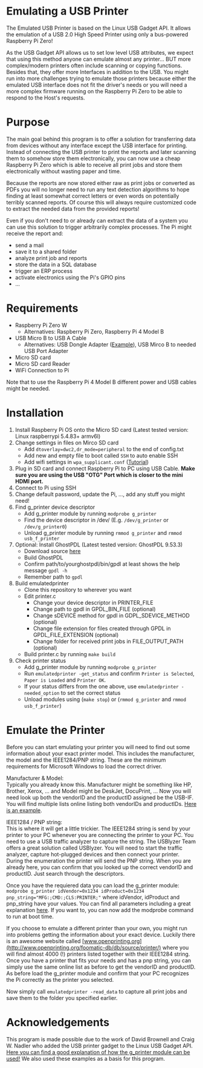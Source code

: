# Emulating a USB Printer
 
The Emulated USB Printer is based on the Linux USB Gadget API.
It allows the emulation of a USB 2.0 High Speed Printer using only
a bus-powered Raspberry Pi Zero!

As the USB Gadget API allows us to set low level USB attributes, we 
expect that using this method anyone can emulate almost any printer... 
BUT more complex/modern printers often include scanning or copying
functions. Besides that, they offer more Interfaces in addition to the USB.
You might run into more challenges trying to emulate those printers because
either the emulated USB interface does not fit the driver's needs or you will
need a more complex firmware running on the Raspberry Pi Zero to be able 
to respond to the Host's requests. 

# Purpose

The main goal behind this program is to offer a solution for 
transferring data from devices without any interface except the
USB interface for printing. Instead of connecting the USB printer to print
the reports and later scanning them to somehow store them electronically,
you can now use a cheap Raspberry Pi Zero which is able to receive all
print jobs and store them electronically without wasting paper and time.

Because the reports are now stored either raw as print jobs or converted
as PDFs you will no longer need to run any text detection algorithms 
to hope finding at least somewhat correct letters or even words on
potentially terribly scanned reports. Of course this will always
require customized code to extract the needed data from the provided
reports! 

Even if you don't need to or already can extract the data of a system
you can use this solution to trigger arbitrarily complex processes.
The Pi might receive the report and:
 - send a mail
 - save it to a shared folder
 - analyze print job and reports 
 - store the data in a SQL database
 - trigger an ERP process 
 - activate electronics using the Pi's GPIO pins
 - ... 
 

# Requirements
 - Raspberry Pi Zero W
    - Alternatives: Raspberry Pi Zero, Raspberry Pi 4 Model B
 - USB Micro B to USB A Cable
    - Alternatives: USB Dongle Adapter ([Example](https://wiki.52pi.com/index.php/USB_dongle_for_Raspberry_Pi_Zero/Zero_W_SKU:EP-0097)), USB Mirco B to needed USB Port Adapter  
 - Micro SD card
 - Micro SD card Reader
 - WiFi Connection to Pi
 
 Note that to use the Raspberry Pi 4 Model B different power and 
 USB cables might be needed. 
 
# Installation
 1. Install Raspberry Pi OS onto the Micro SD card 
    (Latest tested version: Linux raspberrypi 5.4.83+ armv6l) 
 2. Change settings in files on Mirco SD card 
    - Add `dtoverlay=dwc2,dr_mode=peripheral` to the end of config.txt
    - Add new and empty file to boot called `SSH` to auto enable SSH
    - Add wifi settings in `wpa_supplicant.conf` ([Tutorial](https://www.raspberrypi.org/documentation/configuration/wireless/headless.md))
 3. Plug in SD card and connect Raspberry Pi to PC using USB Cable. 
    **Make sure you are using the USB "OTG" Port which is closer to the mini HDMI port.**
 4. Connect to Pi using SSH
 5. Change default password, update the Pi, ..., add any stuff you might need!
 6. Find g_printer device descriptor
    - Add g_printer module by running `modprobe g_printer`
    - Find the device descriptor in /dev/ (E.g. `/dev/g_printer` or `/dev/g_printer0`)
    - Unload g_printer module by running `rmmod g_printer` and `rmmod usb_f_printer`
 7. Optional: Install GhostPDL (Latest tested version: GhostPDL 9.53.3)
    - Download source [here](https://www.ghostscript.com/download/gpdldnld.html)
    - Build GhostPDL
    - Confirm path/to/yourghostpdl/bin/gpdl at least shows the help message `gpdl -h`
    - Remember path to `gpdl`
 8. Build emulatedprinter
    - Clone this repository to wherever you want
    - Edit printer.c
       - Change your device descriptor in PRINTER_FILE
       - Change path to gpdl in GPDL_BIN_FILE (optional)
       - Change sDEVICE method for gpdl in GDPL_SDEVICE_METHOD (optional)
       - Change file extension for files created through GPDL in GPDL_FILE_EXTENSION (optional)
       - Change folder for received print jobs in FILE_OUTPUT_PATH (optional)
    - Build printer.c by running `make build`
 9. Check printer status
    - Add g_printer module by running `modprobe g_printer`
    - Run `emulatedprinter -get_status` and confirm `Printer is Selected`, `Paper is Loaded` and `Printer OK`.
    - If your status differs from the one above, use `emulatedprinter -needed_option` to set the correct status
    - Unload modules using (`make stop`) or (`rmmod g_printer` and `rmmod usb_f_printer`)
 
# Emulate the Printer
  Before you can start emulating your printer you will need to find out
  some information about your exact printer model. This includes the manufacturer,
  the model and the IEEE1284/PNP string. These are the minimum requirements  for Microsoft
  Windows to load the correct driver. 

  Manufacturer & Model:  
  Typically you already know this. Manufacturer might be 
  something like HP, Brother, Xerox, ... and Model might be DeskJet, DocuPrint, ... 
  Now you will need look up both the vendorID and the productID assigned be the USB-IF.
  You will find multiple lists online listing both vendorIDs and productIDs. [Here is an
  example](https://www.the-sz.com/products/usbid/).

  IEEE1284 / PNP string:  
  This is where it will get a little trickier. The IEEE1284 string is send
  by your printer to your PC whenever you are connecting the printer to your PC.
  You need to use a USB traffic analyzer to capture the string. The USBlyzer Team
  offers a great solution called USBlyzer. You will need to start the traffic analyzer,
  capture hot-plugged devices and then connect your printer. During the enumeration
  the printer will send the PNP string. When you are already here, you can confirm
  that you looked up the correct vendorID and productID. Just search through the
  descriptors.

  Once you have the requiered data you can load the g_printer module:
  `modprobe g_printer idVendor=0x1234 idProduct=0x1234 pnp_string="MFG:;CMD:;CLS:PRINTER;"`
  where idVendor, idProduct and pnp_string have your values. You can find all parameters
  including a great explanation [here](https://www.kernel.org/doc/Documentation/usb/gadget_printer.rst).
  If you want to, you can now add the modprobe command to run at boot time.

  If you choose to emulate a different printer than your own, you might run into problems
  getting the information about your exact device. Luckily there is an awesome website
  called [www.openprinting.org](http://www.openprinting.org/foomatic-db/db/source/printer/) where you will find
  almost 4000 (!) printers listed together with their IEEE1284 string. Once you have a printer 
  that fits your needs and has a pnp string, you can simply use the same online list as before to get
  the vendorID and productID. As before load the g_printer module and confirm that 
  your PC recognizes  the Pi correctly as the printer you selected.

  Now simply call `emulatedprinter -read_data` to capture all print jobs and
  save them to the folder you specified earlier. 
      
# Acknowledgements    
This program is made possible due to the work of David Brownell and 
Craig W. Nadler who added the USB printer gadget to the 
Linux USB Gadget API. 
[Here you can find a good explanation  of how the g_printer module 
can be used!](https://www.kernel.org/doc/Documentation/usb/gadget_printer.rst)
We also used these examples as a basis for this program.
      
   
   
